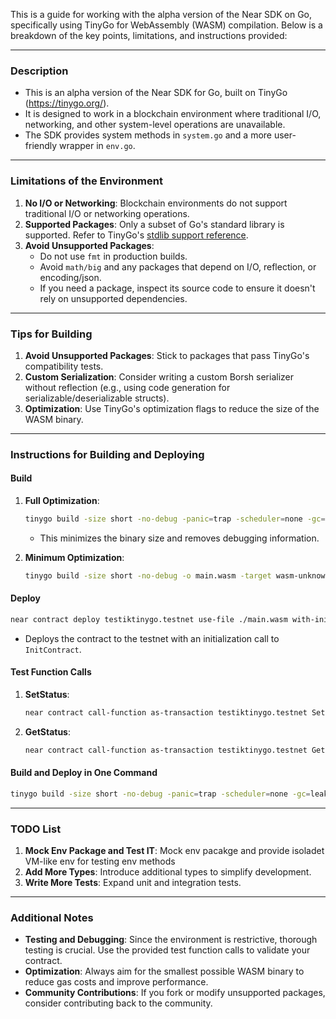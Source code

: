 This is a guide for working with the alpha version of the Near SDK on Go, specifically using TinyGo for WebAssembly (WASM) compilation. Below is a breakdown of the key points, limitations, and instructions provided:

---

### **Description**
- This is an alpha version of the Near SDK for Go, built on TinyGo (https://tinygo.org/).
- It is designed to work in a blockchain environment where traditional I/O, networking, and other system-level operations are unavailable.
- The SDK provides system methods in `system.go` and a more user-friendly wrapper in `env.go`.

---

### **Limitations of the Environment**
1. **No I/O or Networking**: Blockchain environments do not support traditional I/O or networking operations.
2. **Supported Packages**: Only a subset of Go's standard library is supported. Refer to TinyGo's [stdlib support reference](https://tinygo.org/docs/reference/lang-support/stdlib/).
3. **Avoid Unsupported Packages**:
   - Do not use `fmt` in production builds.
   - Avoid `math/big` and any packages that depend on I/O, reflection, or encoding/json.
   - If you need a package, inspect its source code to ensure it doesn't rely on unsupported dependencies.

---

### **Tips for Building**
1. **Avoid Unsupported Packages**: Stick to packages that pass TinyGo's compatibility tests.
2. **Custom Serialization**: Consider writing a custom Borsh serializer without reflection (e.g., using code generation for serializable/deserializable structs).
3. **Optimization**: Use TinyGo's optimization flags to reduce the size of the WASM binary.

---

### **Instructions for Building and Deploying**

#### **Build**
1. **Full Optimization**:
   ```bash
   tinygo build -size short -no-debug -panic=trap -scheduler=none -gc=leaking -o main.wasm -target wasm-unknown ./ && ls -lh main.wasm
   ```
   - This minimizes the binary size and removes debugging information.

2. **Minimum Optimization**:
   ```bash
   tinygo build -size short -no-debug -o main.wasm -target wasm-unknown ./ && ls -lh main.wasm
   ```

#### **Deploy**
```bash
near contract deploy testiktinygo.testnet use-file ./main.wasm with-init-call InitContract json-args '{}' prepaid-gas '100.0 Tgas' attached-deposit '0 NEAR' network-config testnet sign-with-legacy-keychain send
```
- Deploys the contract to the testnet with an initialization call to `InitContract`.

#### **Test Function Calls**
1. **SetStatus**:
   ```bash
   near contract call-function as-transaction testiktinygo.testnet SetStatus text-args TestikTinyGo123 prepaid-gas '100.0 Tgas' attached-deposit '0 NEAR' sign-as testiktinygo.testnet network-config testnet sign-with-keychain send
   ```

2. **GetStatus**:
   ```bash
   near contract call-function as-transaction testiktinygo.testnet GetStatus json-args '{}' prepaid-gas '100.0 Tgas' attached-deposit '0 NEAR' sign-as testiktinygo.testnet network-config testnet sign-with-keychain send
   ```

#### **Build and Deploy in One Command**
```bash
tinygo build -size short -no-debug -panic=trap -scheduler=none -gc=leaking -o main.wasm -target wasm-unknown ./ && ls -lh main.wasm && near contract deploy testiktinygo.testnet use-file ./main.wasm with-init-call InitContract json-args '{}' prepaid-gas '100.0 Tgas' attached-deposit '0 NEAR' network-config testnet sign-with-legacy-keychain send
```

---

### **TODO List**
1. **Mock Env Package and Test IT**: Mock env pacakge and provide isoladet VM-like env for testing env methods
2. **Add More Types**: Introduce additional types to simplify development.
3. **Write More Tests**: Expand unit and integration tests.

---

### **Additional Notes**
- **Testing and Debugging**: Since the environment is restrictive, thorough testing is crucial. Use the provided test function calls to validate your contract.
- **Optimization**: Always aim for the smallest possible WASM binary to reduce gas costs and improve performance.
- **Community Contributions**: If you fork or modify unsupported packages, consider contributing back to the community.